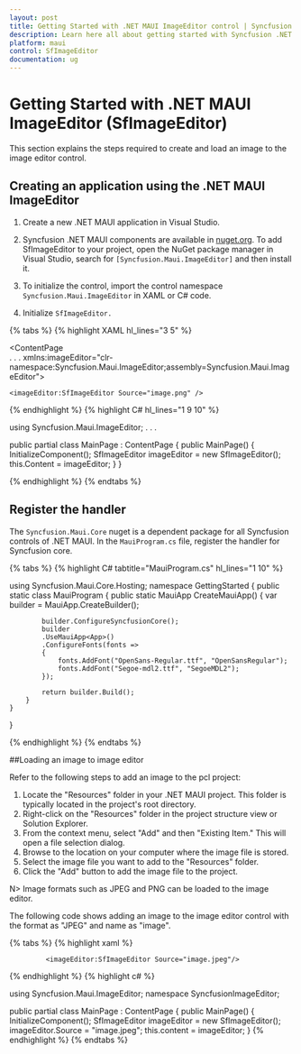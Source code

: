 ```yaml
---
layout: post
title: Getting Started with .NET MAUI ImageEditor control | Syncfusion
description: Learn here all about getting started with Syncfusion .NET MAUI ImageEditor(SfImageEditor) control
platform: maui
control: SfImageEditor
documentation: ug
---
```


# Getting Started with .NET MAUI ImageEditor (SfImageEditor)

This section explains the steps required to create and load an image to the image editor control.

## Creating an application using the .NET MAUI ImageEditor

1. Create a new .NET MAUI application in Visual Studio.

2. Syncfusion .NET MAUI components are available in [nuget.org](https://www.nuget.org/). To add SfImageEditor to your project, open the NuGet package manager in Visual Studio, search for `[Syncfusion.Maui.ImageEditor]` and then install it.

3. To initialize the control, import the control namespace `Syncfusion.Maui.ImageEditor` in XAML or C# code.

4. Initialize `SfImageEditor.`

{% tabs %}
{% highlight XAML hl_lines="3 5" %}

<ContentPage   
    . . .
    xmlns:imageEditor="clr-namespace:Syncfusion.Maui.ImageEditor;assembly=Syncfusion.Maui.ImageEditor">

    <imageEditor:SfImageEditor Source="image.png" />
</ContentPage>

{% endhighlight %}
{% highlight C# hl_lines="1 9 10" %}

using Syncfusion.Maui.ImageEditor;
. . .

public partial class MainPage : ContentPage
{
    public MainPage()
    {
        InitializeComponent();
        SfImageEditor imageEditor = new SfImageEditor();
        this.Content = imageEditor;
    }
}

{% endhighlight %}
{% endtabs %}

## Register the handler

The `Syncfusion.Maui.Core` nuget is a dependent package for all Syncfusion controls of .NET MAUI. In the `MauiProgram.cs` file, register the handler for Syncfusion core.

{% tabs %}
{% highlight C# tabtitle="MauiProgram.cs" hl_lines="1 10" %}

using Syncfusion.Maui.Core.Hosting;
namespace GettingStarted
{
    public static class MauiProgram
    {
        public static MauiApp CreateMauiApp()
        {
            var builder = MauiApp.CreateBuilder();

            builder.ConfigureSyncfusionCore();
            builder
            .UseMauiApp<App>()
            .ConfigureFonts(fonts =>
            {
                fonts.AddFont("OpenSans-Regular.ttf", "OpenSansRegular");
                fonts.AddFont("Segoe-mdl2.ttf", "SegoeMDL2");
            });

            return builder.Build();
        }
    }
}

{% endhighlight %}
{% endtabs %}

##Loading an image to image editor

Refer to the following steps to add an image to the pcl project:

1. Locate the "Resources" folder in your .NET MAUI project. This folder is typically located in the project's root directory.
2. Right-click on the "Resources" folder in the project structure view or Solution Explorer.
3. From the context menu, select "Add" and then "Existing Item." This will open a file selection dialog.
4. Browse to the location on your computer where the image file is stored.
5. Select the image file you want to add to the "Resources" folder.
6. Click the "Add" button to add the image file to the project.

N> Image formats such as JPEG and PNG can be loaded to the image editor.

The following code shows adding an image to the image editor control with the format as "JPEG" and name as "image".

{% tabs %}
{% highlight xaml %}

<ContentPage xmlns="http://schemas.microsoft.com/dotnet/2021/maui"
             xmlns:x="http://schemas.microsoft.com/winfx/2009/xaml"
             xmlns:imageEditor="clr-namespace:Syncfusion.Maui.ImageEditor;assembly=Syncfusion.Maui.ImageEditor"
             x:Class="Syncfusion.MainPage">

             <imageEditor:SfImageEditor Source="image.jpeg"/>
</ContentPage>

{% endhighlight %}
{% highlight c# %}

using Syncfusion.Maui.ImageEditor;
namespace SyncfusionImageEditor;

public partial class MainPage : ContentPage
{
	public MainPage()
	{
		InitializeComponent();
        SfImageEditor imageEditor = new SfImageEditor();
        imageEditor.Source = "image.jpeg";
        this.content = imageEditor;
    }
{% endhighlight %}
{% endtabs %}